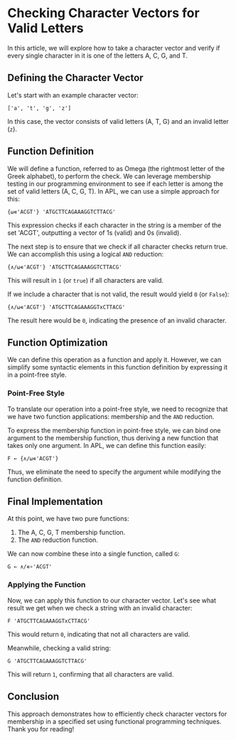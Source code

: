 
# Checking Character Vectors for Valid Letters

In this article, we will explore how to take a character vector and verify if every single character in it is one of the letters A, C, G, and T. 

## Defining the Character Vector

Let's start with an example character vector:

```
['a', 't', 'g', 'z']
```

In this case, the vector consists of valid letters (A, T, G) and an invalid letter (`z`).

## Function Definition

We will define a function, referred to as Omega (the rightmost letter of the Greek alphabet), to perform the check. We can leverage membership testing in our programming environment to see if each letter is among the set of valid letters (A, C, G, T). In APL, we can use a simple approach for this:

```apl
{⍵∊'ACGT'} 'ATGCTTCAGAAAGGTCTTACG'
```
This expression checks if each character in the string is a member of the set 'ACGT', outputting a vector of 1s (valid) and 0s (invalid).

The next step is to ensure that we check if all character checks return true. We can accomplish this using a logical `AND` reduction:

```apl
{∧/⍵∊'ACGT'} 'ATGCTTCAGAAAGGTCTTACG'
```
This will result in `1` (or `true`) if all characters are valid.

If we include a character that is not valid, the result would yield `0` (or `False`):

```apl
{∧/⍵∊'ACGT'} 'ATGCTTCAGAAAGGTxCTTACG'
```
The result here would be `0`, indicating the presence of an invalid character.

## Function Optimization

We can define this operation as a function and apply it. However, we can simplify some syntactic elements in this function definition by expressing it in a point-free style.

### Point-Free Style

To translate our operation into a point-free style, we need to recognize that we have two function applications: membership and the `AND` reduction. 

To express the membership function in point-free style, we can bind one argument to the membership function, thus deriving a new function that takes only one argument. In APL, we can define this function easily:

```apl
F ← {∧/⍵∊'ACGT'}
```

Thus, we eliminate the need to specify the argument while modifying the function definition.

## Final Implementation

At this point, we have two pure functions: 

1. The A, C, G, T membership function.
2. The `AND` reduction function.

We can now combine these into a single function, called `G`:

```apl
G ← ∧/∊∘'ACGT'
```

### Applying the Function

Now, we can apply this function to our character vector. Let's see what result we get when we check a string with an invalid character:

```apl
F 'ATGCTTCAGAAAGGTxCTTACG'
```
This would return `0`, indicating that not all characters are valid.

Meanwhile, checking a valid string:

```apl
G 'ATGCTTCAGAAAGGTCTTACG'
```
This will return `1`, confirming that all characters are valid.

## Conclusion

This approach demonstrates how to efficiently check character vectors for membership in a specified set using functional programming techniques. Thank you for reading!
